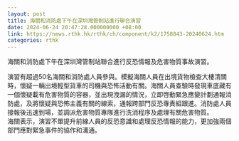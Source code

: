 ```yaml
---
layout: post
title: 海關和消防處下午在深圳灣管制站進行聯合演習
date: 2024-06-24 20:47:28.000000000 +08:00
link: https://news.rthk.hk/rthk/ch/component/k2/1758843-20240624.htm
categories: rthk
---
```


海關和消防處下午在深圳灣管制站聯合進行反恐情報及危害物質事故演習。

演習有超過50名海關和消防處人員參與。模擬海關人員在出境貨物檢查大樓清關時，懷疑一輛出境輕型貨車的司機與恐怖活動有關。海關人員查驗時發現車底藏有一個懷疑載有危害物質的容器，並出現洩漏的情況，立即啓動緊急應變計劃通報消防處，及將懷疑與恐怖主義有關的線索，通報跨部門反恐專責組跟進。消防處人員接報後迅速到場，並調派危害物質專隊進行洗消程序及處理有關危害物質。
　　​
海關表示，演習不單提升前線人員的反恐意識和處理反恐情報的能力，更加強兩個部門應對緊急事件的協作和溝通。
